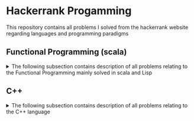 # Hackerrank Progamming
This repository contains all problems I solved from the hackerrank website regarding languages and programming paradigms

## Functional Programming (scala)
<details>
<summary>The following subsection contains description of all problems relating to the Functional Programming mainly solved in scala and Lisp</summary>

### Solve Me First FP
This is a Functional Programming challenge from hackerrank. The goal is simply to implement the addition of two numbers read from input.  
I solved this problem with the scala and lisp languages [Problem link](https://www.hackerrank.com/challenges/fp-solve-me-first/problem)  
As of May 20<sup>th</sup>, 2019 :
- [X] Find a first working solution on the sample input
- [X] Submitted solution. Got right
- [X] Challenge solved
- [X] Find a working solution in Lisp
- [X] Challenge solved in Lisp

### Hello World
This is a Functional Programming challenge from hackerrank. The goal is simply to implement a function that prints "Hello World".  
I solved this problem with the scala languages [Problem link](https://www.hackerrank.com/challenges/fp-hello-world/problem)  
As of September 1<sup>st</sup>, 2018 :
- [X] Find a first working solution on the sample input
- [X] Submitted solution. Got right
- [X] Challenge solved

### Hello World N Times
This is a Functional Programming challenge from hackerrank. The goal is simply to implement a function that prints "Hello World" N times with N read form the input.  
I solved this problem with the scala languages [Problem link](https://www.hackerrank.com/challenges/fp-hello-world-n-times/problem)  
As of September 1<sup>st</sup>, 2018 :
- [X] Find a first working solution on the sample input
- [X] Submitted solution. Got right
- [X] Challenge solved

### List Replication
This is a Functional Programming challenge from hackerrank. The goal is simply to implement a function that takes in an array and return a new array with each element of the original repeated n times, n passsed as an argument of the function.  
I solved this problem with the scala languages [Problem link](https://www.hackerrank.com/challenges/fp-list-replication/problem)  
As of September 14<sup>th</sup>, 2018 :
- [X] Find a first working solution on the sample input
- [X] Submitted solution. Got right
- [X] Challenge solved

### Filter Array
This is a Functional Programming challenge from hackerrank. The goal is simply to implement a function that filters out the elements that are less than a certain integer and returns a new list containing the remaining element.  
I solved this problem with the scala languages [Problem link](https://www.hackerrank.com/challenges/fp-filter-array/problem)  
As of September 14<sup>th</sup>, 2018 :
- [X] Find a first working solution on the sample input
- [X] Submitted solution. Got right
- [X] Challenge solved

### Filter Position In A List
This is a Functional Programming challenge from hackerrank. The goal is simply to implement a function that creates a new array of n elements for a given n.  
I solved this problem with the scala languages [Problem link](https://www.hackerrank.com/challenges/fp-filter-positions-in-a-list/problem)  
As of October 2<sup>nd</sup>, 2018 :
- [X] Find a first working solution on the sample input
- [X] Submitted solution. Got right
- [X] Challenge solved

### Array of N elements
This is a Functional Programming challenge from hackerrank. The goal is simply to implement a function that filters out the elements that at an odd index.  
I solved this problem with the scala and lisp languages [Problem link](https://www.hackerrank.com/challenges/fp-array-of-n-elements/problem)  
As of May 20<sup>th</sup>, 2019 :
- [X] Find a first working solution on the sample input
- [X] Submitted solution. Got right
- [X] Challenge solved
- [X] Find a working solution in Lisp
- [X] Challenge solved in Lisp
</details>

## C++
<details>
<summary>The following subsection contains description of all problems relating to the C++ language</summary>

### Inherited Code
This is a C++ challenge from hackerrank. The goal is to implement a BadLengthException class that inherits from exception.  
I solved this problem with the C++ languages [Problem link](https://www.hackerrank.com/challenges/inherited-code/problem)  
As of August 31<sup>st</sup>, 2018 :
- [X] Find a first working solution on the sample input
- [X] Submitted solution. Got right
- [X] Challenge solved

### Variable sized arrays 
This is a C++ challenge from hackerrank. The goal is to play with 2d variable size arrays and answer queries passed in input.  
I solved this problem with the C++ languages [Problem link](https://www.hackerrank.com/challenges/variable-sized-arrays/problem)  
As of February 28<sup>th</sup>, 2019 :
- [X] Find a first working solution on the sample input
- [X] Submitted solution. Got right
- [X] Challenge solved
</details>
